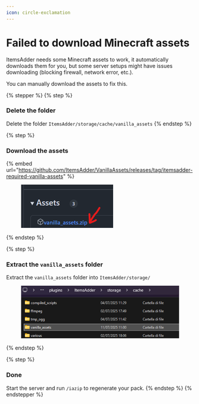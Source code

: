 ```yaml
---
icon: circle-exclamation
---
```


# Failed to download Minecraft assets

ItemsAdder needs some Minecraft assets to work, it automatically downloads them for you, but some server setups might have issues downloading (blocking firewall, network error, etc.).

You can manually download the assets to fix this.

{% stepper %}
{% step %}
### Delete the folder

Delete the folder `ItemsAdder/storage/cache/vanilla_assets`
{% endstep %}

{% step %}
### Download the assets

{% embed url="https://github.com/ItemsAdder/VanillaAssets/releases/tag/itemsadder-required-vanilla-assets" %}

<div align="left"><figure><img src="../.gitbook/assets/image (262).png" alt=""><figcaption></figcaption></figure></div>
{% endstep %}

{% step %}
### Extract the `vanilla_assets` folder

Extract the `vanilla_assets` folder into `ItemsAdder/storage/`

<div align="left"><figure><img src="../.gitbook/assets/image (263).png" alt=""><figcaption></figcaption></figure></div>
{% endstep %}

{% step %}
### Done

Start the server and run `/iazip` to regenerate your pack.
{% endstep %}
{% endstepper %}
